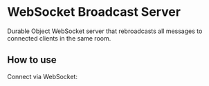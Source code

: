 # WebSocket Broadcast Server

Durable Object WebSocket server that rebroadcasts all messages to connected clients in the same room.

## How to use

Connect via WebSocket:

